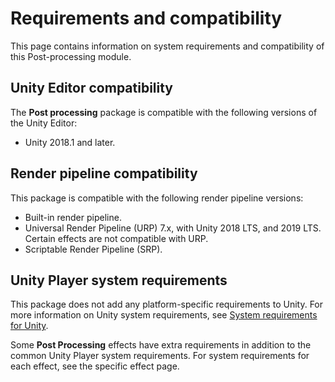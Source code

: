 # Requirements and compatibility

This page contains information on system requirements and compatibility of this Post-processing module.

## Unity Editor compatibility

The **Post processing** package is compatible with the following versions of the Unity Editor:

* Unity 2018.1 and later.

## Render pipeline compatibility

This package is compatible with the following render pipeline versions:

* Built-in render pipeline.
* Universal Render Pipeline (URP) 7.x, with Unity 2018 LTS, and 2019 LTS. Certain effects are not compatible with URP.
* Scriptable Render Pipeline (SRP).

## Unity Player system requirements

This package does not add any platform-specific requirements to Unity. For more information on Unity system requirements, see [System requirements for Unity](https://docs.unity3d.com/Manual/system-requirements.html).

Some **Post Processing** effects have extra requirements in addition to the common Unity Player system requirements. For system requirements for each effect, see the specific effect page.